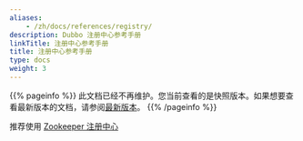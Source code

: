 ```yaml
---
aliases:
    - /zh/docs/references/registry/
description: Dubbo 注册中心参考手册
linkTitle: 注册中心参考手册
title: 注册中心参考手册
type: docs
weight: 3
---
```



{{% pageinfo %}} 此文档已经不再维护。您当前查看的是快照版本。如果想要查看最新版本的文档，请参阅[最新版本](/zh-cn/docs3-v2/java-sdk/reference-manual/registry/)。
{{% /pageinfo %}}

推荐使用 [Zookeeper 注册中心](zookeeper)